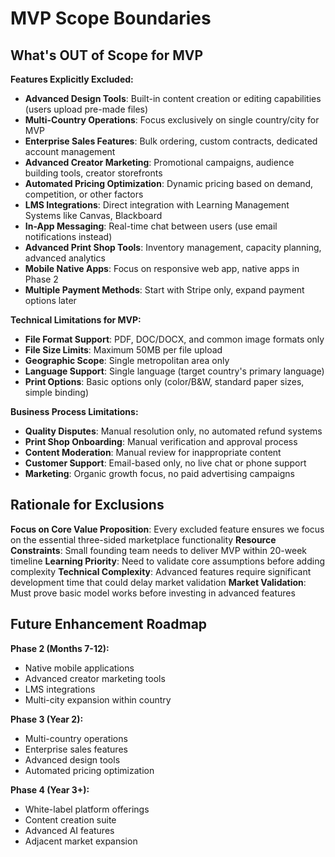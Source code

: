 # MVP Scope Boundaries

## What's OUT of Scope for MVP

**Features Explicitly Excluded:**
- **Advanced Design Tools**: Built-in content creation or editing capabilities (users upload pre-made files)
- **Multi-Country Operations**: Focus exclusively on single country/city for MVP
- **Enterprise Sales Features**: Bulk ordering, custom contracts, dedicated account management
- **Advanced Creator Marketing**: Promotional campaigns, audience building tools, creator storefronts
- **Automated Pricing Optimization**: Dynamic pricing based on demand, competition, or other factors
- **LMS Integrations**: Direct integration with Learning Management Systems like Canvas, Blackboard
- **In-App Messaging**: Real-time chat between users (use email notifications instead)
- **Advanced Print Shop Tools**: Inventory management, capacity planning, advanced analytics
- **Mobile Native Apps**: Focus on responsive web app, native apps in Phase 2
- **Multiple Payment Methods**: Start with Stripe only, expand payment options later

**Technical Limitations for MVP:**
- **File Format Support**: PDF, DOC/DOCX, and common image formats only
- **File Size Limits**: Maximum 50MB per file upload
- **Geographic Scope**: Single metropolitan area only
- **Language Support**: Single language (target country's primary language)
- **Print Options**: Basic options only (color/B&W, standard paper sizes, simple binding)

**Business Process Limitations:**
- **Quality Disputes**: Manual resolution only, no automated refund systems
- **Print Shop Onboarding**: Manual verification and approval process
- **Content Moderation**: Manual review for inappropriate content
- **Customer Support**: Email-based only, no live chat or phone support
- **Marketing**: Organic growth focus, no paid advertising campaigns

## Rationale for Exclusions

**Focus on Core Value Proposition**: Every excluded feature ensures we focus on the essential three-sided marketplace functionality
**Resource Constraints**: Small founding team needs to deliver MVP within 20-week timeline
**Learning Priority**: Need to validate core assumptions before adding complexity
**Technical Complexity**: Advanced features require significant development time that could delay market validation
**Market Validation**: Must prove basic model works before investing in advanced features

## Future Enhancement Roadmap

**Phase 2 (Months 7-12):**
- Native mobile applications
- Advanced creator marketing tools
- LMS integrations
- Multi-city expansion within country

**Phase 3 (Year 2):**
- Multi-country operations
- Enterprise sales features
- Advanced design tools
- Automated pricing optimization

**Phase 4 (Year 3+):**
- White-label platform offerings
- Content creation suite
- Advanced AI features
- Adjacent market expansion
